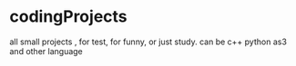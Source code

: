 # codingProjects
all small projects , for test, for funny, or just study. can be c++ python as3 and other language
